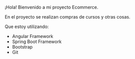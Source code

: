 ¡Hola! Bienvenido a mi proyecto Ecommerce.

En el proyecto se realizan compras de cursos y otras cosas.

Que estoy utilizando:
- Angular Framework
- Spring Boot Framework
- Bootstrap
- Git
